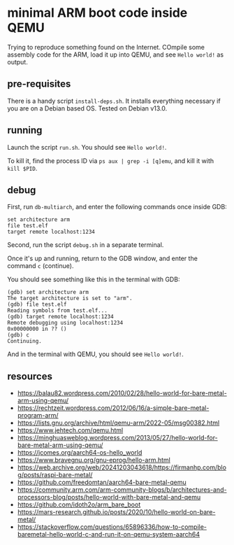 # minimal ARM boot code inside QEMU

Trying to reproduce something found on the Internet. COmpile some assembly code for the ARM, load it up into QEMU, and see `Hello world!` as output.

## pre-requisites

There is a handy script `install-deps.sh`. It installs everything necessary if you are on a Debian based OS. Tested on Debian v13.0.

## running

Launch the script `run.sh`. You should see `Hello world!`.

To kill it, find the process ID via `ps aux | grep -i [q]emu`, and kill it with `kill $PID`.

## debug

First, run `db-multiarch`, and enter the following commands once inside GDB:

```text
set architecture arm
file test.elf
target remote localhost:1234
```

Second, run the script `debug.sh` in a separate terminal.

Once it's up and running, return to the GDB window, and enter the command `c` (continue).


You should see something like this in the terminal with GDB:

```text
(gdb) set architecture arm
The target architecture is set to "arm".
(gdb) file test.elf
Reading symbols from test.elf...
(gdb) target remote localhost:1234
Remote debugging using localhost:1234
0x00000000 in ?? ()
(gdb) c
Continuing.

```

And in the terminal with QEMU, you should see `Hello world!`.

## resources

- https://balau82.wordpress.com/2010/02/28/hello-world-for-bare-metal-arm-using-qemu/
- https://rechtzeit.wordpress.com/2012/06/16/a-simple-bare-metal-program-arm/
- https://lists.gnu.org/archive/html/qemu-arm/2022-05/msg00382.html
- https://www.jehtech.com/qemu.html
- https://minghuasweblog.wordpress.com/2013/05/27/hello-world-for-bare-metal-arm-using-qemu/
- https://jcomes.org/aarch64-os-hello_world
- https://www.bravegnu.org/gnu-eprog/hello-arm.html
- https://web.archive.org/web/20241203043618/https://firmanhp.com/blog/posts/raspi-bare-metal/
- https://github.com/freedomtan/aarch64-bare-metal-qemu
- https://community.arm.com/arm-community-blogs/b/architectures-and-processors-blog/posts/hello-world-with-bare-metal-and-qemu
- https://github.com/idoth2o/arm_bare_boot
- https://mars-research.github.io/posts/2020/10/hello-world-on-bare-metal/
- https://stackoverflow.com/questions/65896336/how-to-compile-baremetal-hello-world-c-and-run-it-on-qemu-system-aarch64

